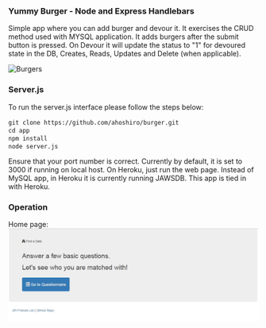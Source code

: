 ### Yummy Burger - Node and Express Handlebars

Simple app where you can add burger and devour it. It exercises the CRUD method used with MYSQL application. It adds burgers after the submit button is pressed. On Devour it will update the status to "1" for devoured state in the DB, Creates, Reads, Updates and Delete (when applicable). 

![Burgers](http://www.tripbuildermedia.com/wp-content/uploads/2014/06/img-large-burger.jpg)

### Server.js

To run the server.js interface please follow the steps below:

	git clone https://github.com/ahoshiro/burger.git
	cd app
	npm install
	node server.js

  Ensure that your port number is correct. Currently by default, it is set to 3000 if running on local host. On Heroku, just run the web page. 
  Instead of MySQL app, in Heroku it is currently running JAWSDB. This app is tied in with Heroku. 

### Operation

Home page:
![Burger Page](https://github.com/ahoshiro/FriendFinder/blob/master/app/images/Home%20page.jpg)

